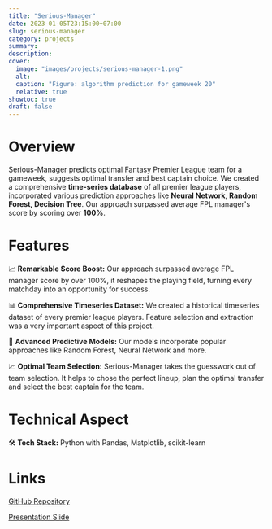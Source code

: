```yaml
---
title: "Serious-Manager"
date: 2023-01-05T23:15:00+07:00
slug: serious-manager
category: projects
summary:
description:
cover:
  image: "images/projects/serious-manager-1.png"
  alt:
  caption: "Figure: algorithm prediction for gameweek 20"
  relative: true
showtoc: true
draft: false
---
```


# Overview
Serious-Manager predicts optimal Fantasy Premier League team for a gameweek, suggests optimal transfer and best captain choice. We created a comprehensive **time-series database** of all premier league players, incorporated various prediction approaches like **Neural Network, Random Forest, Decision Tree**. Our approach surpassed average FPL manager's score by scoring over **100%**.

# Features

📈 **Remarkable Score Boost:** Our approach surpassed average FPL manager score by over 100%, it reshapes the playing field, turning every matchday into an opportunity for success.

📊 **Comprehensive Timeseries Dataset:** We created a historical timeseries dataset of every premier league players. Feature selection and extraction was a very important aspect of this project.

🤖 **Advanced Predictive Models:** Our models incorporate popular approaches like Random Forest, Neural Network and more. 

📈 **Optimal Team Selection:** Serious-Manager takes the guesswork out of team selection. It helps to chose the perfect lineup, plan the optimal transfer and select the best captain for the team.


# Technical Aspect

🛠️ **Tech Stack:** Python with Pandas, Matplotlib, scikit-learn

# Links
[GitHub Repository](https://github.com/ThisIsJibon/serious-manager) 

[Presentation Slide](https://docs.google.com/presentation/d/12OotD8H5X2q6HStdCf8TSTwteLs_q-84oQTjnYSlY8A/edit?usp=sharing) 
